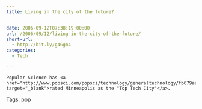 ```yaml
---
title: Living in the city of the future?


date: 2006-09-12T07:38:19+00:00
url: /2006/09/12/living-in-the-city-of-the-future/
short-url:
  - http://bit.ly/g4Ggn4
categories:
  - Tech

---
```

<div class='microid-mailto+http:sha1:92b9ef03346abf1df4101827dd62382d23a2f9e9'>
  
    Popular Science has <a href="http://www.popsci.com/popsci/technology/generaltechnology/fb679aa138b84010vgnvcm1000004eecbccdrcrd.html" target="_blank">rated Minneapolis as the "Top Tech City"</a>.
  
</div>

<div class="st-post-tags">
  Tags: <a href="http://www.cavort.org/tag/pop/" title="pop" rel="tag">pop</a><br />
</div>